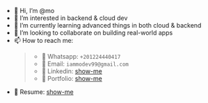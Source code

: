 - 👋 Hi, I’m @mo
- 👀 I’m interested in backend & cloud dev
- 🌱 I’m currently learning advanced things in both cloud & backend
- 💞️ I’m looking to collaborate on building real-world apps
- 📫 How to reach me:
  > - 🔢 Whatsapp: `+201224440417`
  > - 📧 Email: `iammodev99@gmail.com`
  > - 👀 Linkedin: [show-me](https://www.linkedin.com/in/mohamed475/)
  > - 🥎 Portfolio: [show-me](mo.com)
- 📌 Resume: [show-me](https://drive.google.com/file/d/1ykE1c5x7sSca-dQ_qwj9VCTKickcsSmz/view)

<!---
Mohamed475/Mohamed475 is a ✨ special ✨ repository because its `README.md` (this file) appears on your GitHub profile.
You can click the Preview link to take a look at your changes.
--->
